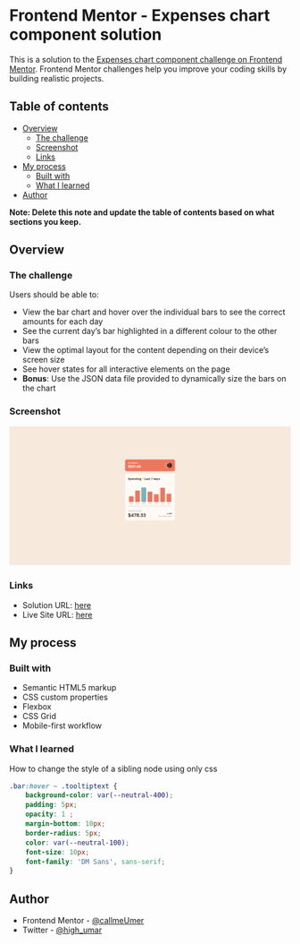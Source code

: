 # Frontend Mentor - Expenses chart component solution

This is a solution to the [Expenses chart component challenge on Frontend Mentor](https://www.frontendmentor.io/challenges/expenses-chart-component-e7yJBUdjwt). Frontend Mentor challenges help you improve your coding skills by building realistic projects. 

## Table of contents

- [Overview](#overview)
  - [The challenge](#the-challenge)
  - [Screenshot](#screenshot)
  - [Links](#links)
- [My process](#my-process)
  - [Built with](#built-with)
  - [What I learned](#what-i-learned)
- [Author](#author)

**Note: Delete this note and update the table of contents based on what sections you keep.**

## Overview

### The challenge

Users should be able to:

- View the bar chart and hover over the individual bars to see the correct amounts for each day
- See the current day’s bar highlighted in a different colour to the other bars
- View the optimal layout for the content depending on their device’s screen size
- See hover states for all interactive elements on the page
- **Bonus**: Use the JSON data file provided to dynamically size the bars on the chart

### Screenshot

![](./design/screenshot.png)

### Links

- Solution URL: [here](https://github.com/callmeUmer/fm-expense-component)
- Live Site URL: [here](https://callemumer.github.io/fm-expense-component)

## My process

### Built with

- Semantic HTML5 markup
- CSS custom properties
- Flexbox
- CSS Grid
- Mobile-first workflow

### What I learned

How to change the style of a sibling node using only css 

```css
.bar:hover ~ .tooltiptext {
    background-color: var(--neutral-400);
    padding: 5px;
    opacity: 1 ;
    margin-bottom: 10px;
    border-radius: 5px;
    color: var(--neutral-100);
    font-size: 10px;
    font-family: 'DM Sans', sans-serif;
}
```
## Author

- Frontend Mentor - [@callmeUmer](https://www.frontendmentor.io/profile/callmeUmer)
- Twitter - [@high_umar](https://www.twitter.com/high_umar)
